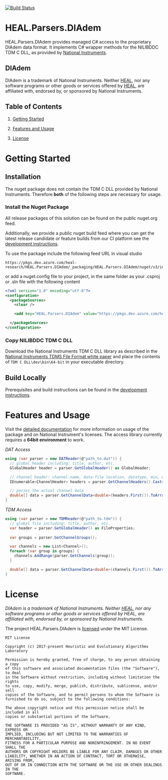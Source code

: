 [![Build Status](https://dev.azure.com/heal-research/HEAL.Parsers.DIAdem/_apis/build/status/heal-research.HEAL.Parsers.DIAdem?branchName=master)](https://dev.azure.com/heal-research/HEAL.Parsers.DIAdem/_build/latest?definitionId=3&branchName=master)
# HEAL.Parsers.DIAdem
HEAL.Parsers.DIAdem provides managed C# access to the proprietary DIAdem data format. It implements C# wrapper methods for the NILIBDDC TDM C DLL, as provided by [National Instruments](https://www.ni.com/). 

## DIAdem
DIAdem is a trademark of National Instruments. Neither [HEAL](https://heal.heuristiclab.com/), nor any software programs or other goods or services offered by [HEAL](https://heal.heuristiclab.com/), are affiliated with, endorsed by, or sponsored by National Instruments.

## Table of Contents
1. [Getting Started](#getting-started)

1. [Features and Usage](#features-and-usage)

1. [License](#license)

# Getting Started

## Installation
The nuget package does not contain the TDM C DLL provided by National Instruments. Therefore **both** of the following steps are necessary for usage. 

### Install the Nuget Package
All release packages of this solution can be found on the public nuget.org feed.

Additionally, we provide a public nuget build feed where you can get the latest release candidate or feature builds from our CI platform see the [development instructions](docs/development.md).

To use the package include the following feed URL in visual studio 
```
https://pkgs.dev.azure.com/heal-research/HEAL.Parsers.DIAdem/_packaging/HEAL.Parsers.DIAdem/nuget/v3/index.json
```
or add a nuget.config file to your project, in the same folder as your .csproj or .sln file with the following content
```xml
<?xml version="1.0" encoding="utf-8"?>
<configuration>
  <packageSources>
    <clear />

    <add key="HEAL.Parsers.DIAdem" value="https://pkgs.dev.azure.com/heal-research/HEAL.Parsers.DIAdem/_packaging/HEAL.Parsers.DIAdem/nuget/v3/index.json" />

  </packageSources>
</configuration>
```

### Copy NILIBDDC TDM C DLL
Download the National Instruments TDM C DLL library as described in the [National Instruments TDMS File Format white paper](http://www.ni.com/white-paper/3727/en/#toc4) and place the contents of `TDM C DLL\dev\bin\64-bit` in your executable directory. 

## Build Locally

Prerequisites and build instructions can be found in the [development instructions](docs/development.md).

# Features and Usage
Visit the [detailed documentation](docs/HEAL.Domain.DataAccess.DIAdem.md) for more information on usage of the package and on National Instrument's licenses. The access library currently requires a **64bit environment** to work.

*DAT Access*
```C#
using (var parser = new DATReader(@"path_to.dat")) {
  // global header including: title, author, etc.
  GlobalHeader header = parser.GetGlobalHeader() as GlobalHeader;

  // channel header: channel-name, data-file location, datatype, min, max
  IEnumerable<ChannelHeader> headers = parser.GetChannelHeaders().Cast<ChannelHeader>();

  // parses the actual channel data
  double[] data = parser.GetChannelData<double>(headers.First()).ToArray();
}
```

*TDM Access*
```C#
using (var parser = new TDMReader(@"path_to.tdm")) {
  // global file including: title, author, etc.
  var header = parser.GetGlobalHeader() as FileProperties;
  
  var groups = parser.GetChannelGroups();

  var channels = new List<Channel>();
  foreach (var group in groups) {
    channels.AddRange(parser.GetChannels(group));
  }

  double[] data = parser.GetChannelData<double>(channels.First()).ToArray();
}
```
# License 
*DIAdem is a trademark of National Instruments. Neither [HEAL](https://heal.heuristiclab.com/), nor any software programs or other goods or services offered by HEAL, are affiliated with, endorsed by, or sponsored by National Instruments.*

The project HEAL.Parsers.DIAdem is [licensed](LICENSE.txt) under the MIT License.

```
MIT License

Copyright (c) 2017-present Heuristic and Evolutionary Algorithms Laboratory

Permission is hereby granted, free of charge, to any person obtaining a copy
of this software and associated documentation files (the "Software"), to deal
in the Software without restriction, including without limitation the rights
to use, copy, modify, merge, publish, distribute, sublicense, and/or sell
copies of the Software, and to permit persons to whom the Software is
furnished to do so, subject to the following conditions:

The above copyright notice and this permission notice shall be included in all
copies or substantial portions of the Software.

THE SOFTWARE IS PROVIDED "AS IS", WITHOUT WARRANTY OF ANY KIND, EXPRESS OR
IMPLIED, INCLUDING BUT NOT LIMITED TO THE WARRANTIES OF MERCHANTABILITY,
FITNESS FOR A PARTICULAR PURPOSE AND NONINFRINGEMENT. IN NO EVENT SHALL THE
AUTHORS OR COPYRIGHT HOLDERS BE LIABLE FOR ANY CLAIM, DAMAGES OR OTHER
LIABILITY, WHETHER IN AN ACTION OF CONTRACT, TORT OR OTHERWISE, ARISING FROM,
OUT OF OR IN CONNECTION WITH THE SOFTWARE OR THE USE OR OTHER DEALINGS IN THE
SOFTWARE.
```
